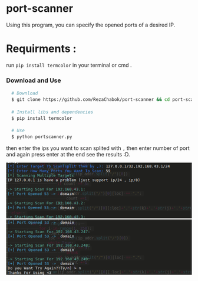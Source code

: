 # port-scanner
Using this program, you can specify the opened ports of a desired IP.
# Requirments :
run `pip install termcolor` in your terminal or cmd .
### Download and Use

```bash
  # Download
  $ git clone https://github.com/RezaChabok/port-scanner && cd port-scanner
    
  # Install libs and dependencies
  $ pip install termcolor
  
  # Use
  $ python portscanner.py
```


 
then enter the ips you want to scan splited with `,` then enter number of port and again press enter at the end see the results :D.

<img src="1-1.png" alt="1">

<img src="1-2.png" alt="1">
